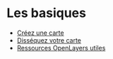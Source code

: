 # Les basiques

* [Créez une carte](map.md)
* [Disséquez votre carte](dissect.md)
* [Ressources OpenLayers utiles](resources.md)
